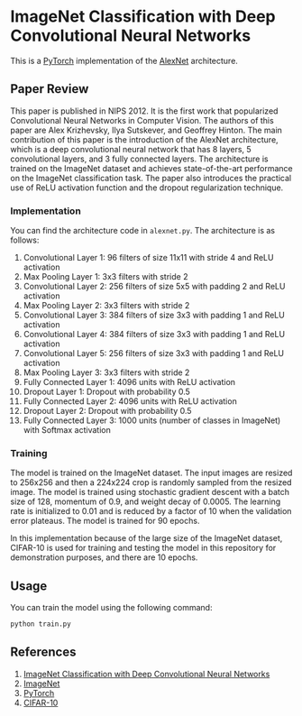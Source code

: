 # ImageNet Classification with Deep Convolutional Neural Networks

This is a [PyTorch](http://pytorch.org/) implementation of the [AlexNet](https://papers.nips.cc/paper/4824-imagenet-classification-with-deep-convolutional-neural-networks) architecture.

## Paper Review

This paper is published in NIPS 2012. It is the first work that popularized Convolutional Neural Networks in Computer Vision. The authors of this paper are Alex Krizhevsky, Ilya Sutskever, and Geoffrey Hinton. The main contribution of this paper is the introduction of the AlexNet architecture, which is a deep convolutional neural network that has 8 layers, 5 convolutional layers, and 3 fully connected layers. The architecture is trained on the ImageNet dataset and achieves state-of-the-art performance on the ImageNet classification task. The paper also introduces the practical use of ReLU activation function and the dropout regularization technique. 

### Implementation

You can find the architecture code in `alexnet.py`. The architecture is as follows:

1. Convolutional Layer 1: 96 filters of size 11x11 with stride 4 and ReLU activation
2. Max Pooling Layer 1: 3x3 filters with stride 2
3. Convolutional Layer 2: 256 filters of size 5x5 with padding 2 and ReLU activation
4. Max Pooling Layer 2: 3x3 filters with stride 2
5. Convolutional Layer 3: 384 filters of size 3x3 with padding 1 and ReLU activation
6. Convolutional Layer 4: 384 filters of size 3x3 with padding 1 and ReLU activation
7. Convolutional Layer 5: 256 filters of size 3x3 with padding 1 and ReLU activation
8. Max Pooling Layer 3: 3x3 filters with stride 2
9. Fully Connected Layer 1: 4096 units with ReLU activation
10. Dropout Layer 1: Dropout with probability 0.5
11. Fully Connected Layer 2: 4096 units with ReLU activation
12. Dropout Layer 2: Dropout with probability 0.5
13. Fully Connected Layer 3: 1000 units (number of classes in ImageNet) with Softmax activation

### Training

The model is trained on the ImageNet dataset. The input images are resized to 256x256 and then a 224x224 crop is randomly sampled from the resized image. The model is trained using stochastic gradient descent with a batch size of 128, momentum of 0.9, and weight decay of 0.0005. The learning rate is initialized to 0.01 and is reduced by a factor of 10 when the validation error plateaus. The model is trained for 90 epochs. 

In this implementation because of the large size of the ImageNet dataset, CIFAR-10 is used for training and testing the model in this repository for demonstration purposes, and there are 10 epochs.

## Usage 

You can train the model using the following command:

```bash
python train.py
```

## References

1. [ImageNet Classification with Deep Convolutional Neural Networks](https://papers.nips.cc/paper/4824-imagenet-classification-with-deep-convolutional-neural-networks)
2. [ImageNet](http://www.image-net.org/)
3. [PyTorch](http://pytorch.org/)
4. [CIFAR-10](https://www.cs.toronto.edu/~kriz/cifar.html)